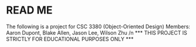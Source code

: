 # READ ME
The following is a project for CSC 3380 (Object-Oriented Design)
Members: Aaron Dupont, Blake Allen, Jason Lee, Wilson Zhu /n
*** THIS PROJECT IS STRICTLY FOR EDUCATIONAL PURPOSES ONLY ***
